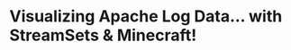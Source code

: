 Visualizing Apache Log Data... with StreamSets & Minecraft! 
===========================================================